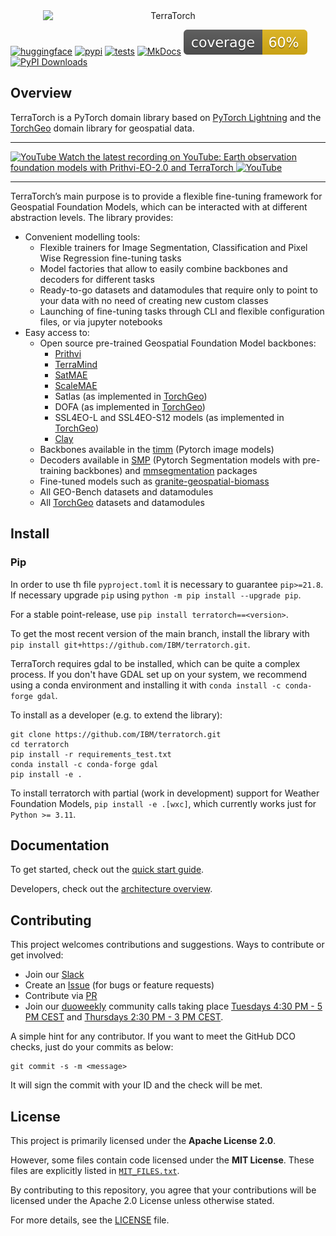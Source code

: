 <!---
<img src="https://github.com/user-attachments/assets/f7c9586f-6220-4a53-9669-2aee3300b492#light-only" alt="TerraTorch"  width="400"/>
<img src="assets/logo_white.png#dark-only" alt="TerraTorch"  width="400"/>
-->
<picture>
  <source media="(prefers-color-scheme: light)" srcset="https://github.com/user-attachments/assets/f8c9586f-6220-4a53-9669-2aee3300b492">
  <source media="(prefers-color-scheme: dark)" srcset="assets/logo_white.png">
  <center><img style="display: block; margin-left: auto; margin-right: auto"; src="https://github.com/user-attachments/assets/f7c9586f-6220-4a53-9669-2aee3300b492" alt="TerraTorch"  width="400"/></center>
</picture>

<!--
<picture>
  <source media="(prefers-color-scheme: dark)" srcset="docs/figs/logo_inv.png">
  <source media="(prefers-color-scheme: light)" srcset="docs/figs/logo.png">
</picture>
-->

[![huggingface](https://img.shields.io/badge/Hugging_Face-join-FFD21E?logo=huggingface)](https://huggingface.co/ibm-nasa-geospatial)
[![pypi](https://badge.fury.io/py/terratorch.svg)](https://pypi.org/project/terratorch)
[![tests](https://github.com/IBM/terratorch/actions/workflows/test.yaml/badge.svg)](https://github.com/ibm/terratorch/actions/workflows/test.yaml)
[![MkDocs](https://img.shields.io/badge/MkDocs-526CFE?logo=materialformkdocs&logoColor=fff)](https://ibm.github.io/terratorch/)
![cov](https://github.com/IBM/terratorch/raw/main/assets/coverage-badge.svg)
[![PyPI Downloads](https://img.shields.io/pypi/dm/terratorch.svg?label=PyPI%20downloads)](https://pypi.org/project/terratorch/)

## Overview
TerraTorch is a PyTorch domain library based on [PyTorch Lightning](https://lightning.ai/docs/pytorch/stable/) and the [TorchGeo](https://github.com/microsoft/torchgeo) domain library
for geospatial data. 

<hr>
<a href="https://www.youtube.com/watch?v=CB3FKtmuPI8">
  <img src="https://upload.wikimedia.org/wikipedia/commons/4/42/YouTube_icon_%282013-2017%29.png" alt="YouTube" width="20">
  Watch the latest recording on YouTube: Earth observation foundation models with Prithvi-EO-2.0 and TerraTorch
  <img src="https://upload.wikimedia.org/wikipedia/commons/4/42/YouTube_icon_%282013-2017%29.png" alt="YouTube" width="20">
</a>
<hr>


TerraTorch’s main purpose is to provide a flexible fine-tuning framework for Geospatial Foundation Models, which can be interacted with at different abstraction levels. The library provides:

- Convenient modelling tools:
    - Flexible trainers for Image Segmentation, Classification and Pixel Wise Regression fine-tuning tasks
    - Model factories that allow to easily combine backbones and decoders for different tasks
    - Ready-to-go datasets and datamodules that require only to point to your data with no need of creating new custom classes
    - Launching of fine-tuning tasks through CLI and flexible configuration files, or via jupyter notebooks
- Easy access to:
    - Open source pre-trained Geospatial Foundation Model backbones:
      * [Prithvi](https://huggingface.co/ibm-nasa-geospatial/Prithvi-100M)
      * [TerraMind](https://research.ibm.com/blog/terramind-esa-earth-observation-model)
      * [SatMAE](https://sustainlab-group.github.io/SatMAE/)
      * [ScaleMAE](https://github.com/bair-climate-initiative/scale-mae)
      * Satlas (as implemented in [TorchGeo](https://github.com/microsoft/torchgeo))
      * DOFA (as implemented in [TorchGeo](https://github.com/microsoft/torchgeo))
      * SSL4EO-L and SSL4EO-S12 models (as implemented in [TorchGeo](https://github.com/microsoft/torchgeo))
      * [Clay](https://github.com/Clay-foundation/model)
    - Backbones available in the [timm](https://github.com/huggingface/pytorch-image-models) (Pytorch image models)
    - Decoders available in [SMP](https://github.com/qubvel/segmentation_models.pytorch) (Pytorch Segmentation models with pre-training backbones) and [mmsegmentation](https://github.com/open-mmlab/mmsegmentation) packages
    - Fine-tuned models such as [granite-geospatial-biomass](https://huggingface.co/ibm-granite/granite-geospatial-biomass)
    - All GEO-Bench datasets and datamodules
    - All [TorchGeo](https://github.com/microsoft/torchgeo) datasets and datamodules 

## Install
### Pip
In order to use th file `pyproject.toml` it is necessary to guarantee `pip>=21.8`. If necessary upgrade `pip` using `python -m pip install --upgrade pip`. 

For a stable point-release, use `pip install terratorch==<version>`.

[comment]: <If you prefer to get the most recent version of the main branch, install the library with `pip install git+https://github.com/IBM/terratorch.git`.>
To get the most recent version of the main branch, install the library with `pip install git+https://github.com/IBM/terratorch.git`.

[comment]: <Another alternative is to install using [pipx](https://github.com/pypa/pipx) via `pipx install terratorch`, which creates an isolated environment and allows the user to run the application as a common CLI tool, with no need of installing dependencies or activating environments.>

TerraTorch requires gdal to be installed, which can be quite a complex process. If you don't have GDAL set up on your system, we recommend using a conda environment and installing it with `conda install -c conda-forge gdal`.

To install as a developer (e.g. to extend the library):
```
git clone https://github.com/IBM/terratorch.git
cd terratorch
pip install -r requirements_test.txt
conda install -c conda-forge gdal
pip install -e .
```

To install terratorch with partial (work in development) support for Weather Foundation Models, `pip install -e .[wxc]`, which currently works just for `Python >= 3.11`. 

## Documentation

To get started, check out the [quick start guide](https://ibm.github.io/terratorch/quick_start).

Developers, check out the [architecture overview](https://ibm.github.io/terratorch/architecture).

## Contributing

This project welcomes contributions and suggestions. Ways to contribute or get involved:

- Join our [Slack](https://join.slack.com/t/terratorch/shared_invite/zt-34uzp28xx-xz1VHvu9vCN1ffx7fd~dGw)
- Create an [Issue](https://github.com/IBM/terratorch/issues) (for bugs or feature requests)
- Contribute via [PR](https://github.com/IBM/terratorch/pulls)
- Join our [duoweekly](https://romeokienzler.medium.com/the-duoweekly-manifesto-eaa6c1f542c8) community calls taking place [Tuesdays 4:30 PM - 5 PM CEST](https://teams.microsoft.com/l/meetup-join/19%3ameeting_MWJhMThhMTMtMjc3MS00YjAyLWI3NTMtYTI0NDQ3NWY3ZGU2%40thread.v2/0?context=%7b%22Tid%22%3a%22fcf67057-50c9-4ad4-98f3-ffca64add9e9%22%2c%22Oid%22%3a%227f7ab87a-680c-4c93-acc5-fbd7ec80823a%22%7d) and [Thursdays 2:30 PM - 3 PM CEST](https://teams.microsoft.com/l/meetup-join/19%3ameeting_MWJhMThhMTMtMjc3MS00YjAyLWI3NTMtYTI0NDQ3NWY3ZGU2%40thread.v2/0?context=%7b%22Tid%22%3a%22fcf67057-50c9-4ad4-98f3-ffca64add9e9%22%2c%22Oid%22%3a%227f7ab87a-680c-4c93-acc5-fbd7ec80823a%22%7d).

A simple hint for any contributor. If you want to meet the GitHub DCO checks, just do your commits as below:
```
git commit -s -m <message>
```
It will sign the commit with your ID and the check will be met. 



## License

This project is primarily licensed under the **Apache License 2.0**. 

However, some files contain code licensed under the **MIT License**. These files are explicitly listed in [`MIT_FILES.txt`](./MIT_FILES.txt).

By contributing to this repository, you agree that your contributions will be licensed under the Apache 2.0 License unless otherwise stated.

For more details, see the [LICENSE](./LICENSE) file.

